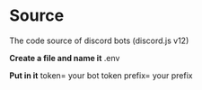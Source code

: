 # Source
The code source of discord bots (discord.js v12)

**Create a file and name it** .env 


**Put in it**
token= your bot token
prefix= your prefix 
